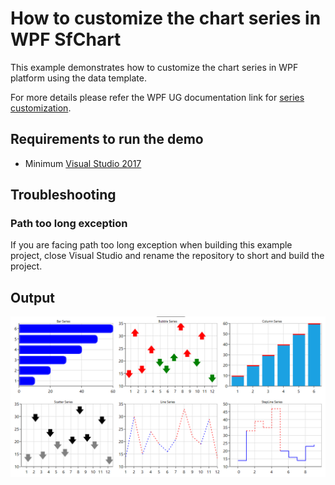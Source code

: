 # How to customize the chart series in WPF SfChart
This example demonstrates how to customize the chart series in WPF platform using the data template.

For more details please refer the WPF UG documentation link for [series customization](https://help.syncfusion.com/wpf/sfchart/styling-and-customization#customize-series).

## <a name="requirements-to-run-the-demo"></a>Requirements to run the demo ##

* Minimum [Visual Studio 2017](https://visualstudio.microsoft.com/downloads/)

## <a name="troubleshooting"></a>Troubleshooting ##
### Path too long exception
If you are facing path too long exception when building this example project, close Visual Studio and rename the repository to short and build the project.

## <a name="output"></a>Output ##

![output](Series_DataTemplate.png)
